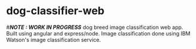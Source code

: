 # dog-classifier-web 
#_****NOTE : WORK IN PROGRESS****_
dog breed image classification web app.
Built using angular and express/node. 
Image classification done using IBM Watson's image classification service.
